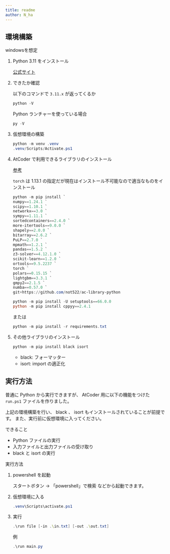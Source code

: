 ```yaml
---
title: readme
author: N_ha
---
```


## 環境構築

windowsを想定

1. Python 3.11 をインストール

   [公式サイト](https://www.python.org/downloads/)

2. できたか確認

   以下のコマンドで `3.11.x` が返ってくるか

   ```powershell
   python -V
   ```

   Python ランチャーを使っている場合

   ```powershell
   py -V
   ```

3. 仮想環境の構築

   ```powershell
   python -m venv .venv
   .venv/Scripts/Activate.ps1
   ```

4. AtCoder で利用できるライブラリのインストール

   [参考](https://docs.google.com/spreadsheets/d/1HXyOXt5bKwhKWXruzUvfMFHQtBxfZQ0047W7VVObnXI/edit#gid=408033513)

   `torch` は 1.13.1 の指定だが現在はインストール不可能なので適当なものをインストール

   ```powershell
   python -m pip install `
   numpy==1.24.1 `
   scipy==1.10.1 `
   networkx==3.0 `
   sympy==1.11.1 `
   sortedcontainers==2.4.0 `
   more-itertools==9.0.0 `
   shapely==2.0.0 `
   bitarray==2.6.2 `
   PuLP==2.7.0 `
   mpmath==1.2.1 `
   pandas==1.5.2 `
   z3-solver==4.12.1.0 `
   scikit-learn==1.2.0 `
   ortools==9.5.2237 `
   torch `
   polars==0.15.15 `
   lightgbm==3.3.1 `
   gmpy2==2.1.5 `
   numba==0.57.0 `
   git+https://github.com/not522/ac-library-python

   python -m pip install -U setuptools==66.0.0
   python -m pip install cppyy==2.4.1
   ```

   または

   ```powershell
   python -m pip install -r requirements.txt
   ```

5. その他ライブラリのインストール

   ```powershell
   python -m pip install black isort
   ```

   * black: フォーマッター
   * isort: import の適正化

## 実行方法

普通に Python から実行できますが、 AtCoder 用に以下の機能をつけた `run.ps1` ファイルを作りました。

上記の環境構築を行い、 black 、 isort もインストールされていることが前提です。
また、実行前に仮想環境に入ってください。

できること

* Python ファイルの実行
* 入力ファイルと出力ファイルの受け取り
* black と isort の実行

実行方法

1. powershell を起動

   スタートボタン → 「powershell」で検索 などから起動できます。

2. 仮想環境に入る

   ```powershell
   .venv\Scripts\activate.ps1
   ```

3. 実行

   ```powershell
   .\run file [-in .\in.txt] [-out .\out.txt]
   ```

   例

   ```powershell
   .\run main.py
   ```
